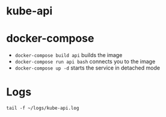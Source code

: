 # kube-api

# docker-compose

* `docker-compose build api` builds the image
* `docker-compose run api bash` connects you to the image
* `docker-compose up -d` starts the service in detached mode

# Logs

`tail -f ~/logs/kube-api.log`